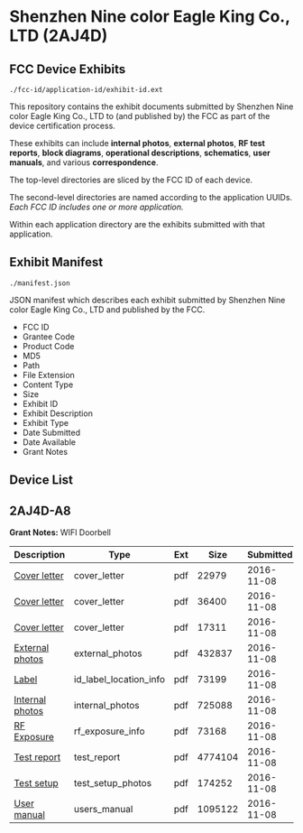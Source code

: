 # Shenzhen Nine color Eagle King Co., LTD (2AJ4D)
## FCC Device Exhibits

```
./fcc-id/application-id/exhibit-id.ext
```

This repository contains the exhibit documents submitted by Shenzhen Nine color Eagle King Co., LTD to (and published by) the FCC as part of the device certification process.

These exhibits can include **internal photos**, **external photos**, **RF test reports**, **block diagrams**, **operational descriptions**, **schematics**, **user manuals**, and various **correspondence**.

The top-level directories are sliced by the FCC ID of each device.

The second-level directories are named according to the application UUIDs. *Each FCC ID includes one or more application.*

Within each application directory are the exhibits submitted with that application. 

## Exhibit Manifest

```
./manifest.json
```

JSON manifest which describes each exhibit submitted by Shenzhen Nine color Eagle King Co., LTD and published by the FCC.

- FCC ID
- Grantee Code
- Product Code
- MD5
- Path
- File Extension
- Content Type
- Size
- Exhibit ID
- Exhibit Description
- Exhibit Type
- Date Submitted
- Date Available
- Grant Notes

## Device List
## 2AJ4D-A8
**Grant Notes:** WIFI Doorbell

| Description | Type | Ext | Size | Submitted | Available |
| ----------- | ---- | --- | ---- | --------- | --------- |
| [Cover letter](2AJ4D-A8/7f13dcc63ed705cbd771c4a2bd7d8bac/3190178.pdf) | cover_letter | pdf | 22979 | 2016-11-08 | 2016-11-08 |
| [Cover letter](2AJ4D-A8/7f13dcc63ed705cbd771c4a2bd7d8bac/3190179.pdf) | cover_letter | pdf | 36400 | 2016-11-08 | 2016-11-08 |
| [Cover letter](2AJ4D-A8/7f13dcc63ed705cbd771c4a2bd7d8bac/3190180.pdf) | cover_letter | pdf | 17311 | 2016-11-08 | 2016-11-08 |
| [External photos](2AJ4D-A8/7f13dcc63ed705cbd771c4a2bd7d8bac/3190181.pdf) | external_photos | pdf | 432837 | 2016-11-08 | 2016-11-08 |
| [Label](2AJ4D-A8/7f13dcc63ed705cbd771c4a2bd7d8bac/3190182.pdf) | id_label_location_info | pdf | 73199 | 2016-11-08 | 2016-11-08 |
| [Internal photos](2AJ4D-A8/7f13dcc63ed705cbd771c4a2bd7d8bac/3190183.pdf) | internal_photos | pdf | 725088 | 2016-11-08 | 2016-11-08 |
| [RF Exposure](2AJ4D-A8/7f13dcc63ed705cbd771c4a2bd7d8bac/3190185.pdf) | rf_exposure_info | pdf | 73168 | 2016-11-08 | 2016-11-08 |
| [Test report](2AJ4D-A8/7f13dcc63ed705cbd771c4a2bd7d8bac/3190187.pdf) | test_report | pdf | 4774104 | 2016-11-08 | 2016-11-08 |
| [Test setup](2AJ4D-A8/7f13dcc63ed705cbd771c4a2bd7d8bac/3190188.pdf) | test_setup_photos | pdf | 174252 | 2016-11-08 | 2016-11-08 |
| [User manual](2AJ4D-A8/7f13dcc63ed705cbd771c4a2bd7d8bac/3190189.pdf) | users_manual | pdf | 1095122 | 2016-11-08 | 2016-11-08 |
